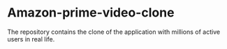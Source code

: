 # Amazon-prime-video-clone
The repository contains the clone of the application with millions of active users in real life.
